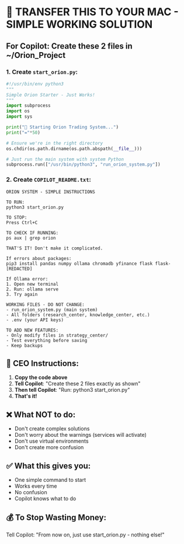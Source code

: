# 🚀 TRANSFER THIS TO YOUR MAC - SIMPLE WORKING SOLUTION

## For Copilot: Create these 2 files in ~/Orion_Project

### 1. Create `start_orion.py`:
```python
#!/usr/bin/env python3
"""
Simple Orion Starter - Just Works!
"""
import subprocess
import os
import sys

print("🚀 Starting Orion Trading System...")
print("="*50)

# Ensure we're in the right directory
os.chdir(os.path.dirname(os.path.abspath(__file__)))

# Just run the main system with system Python
subprocess.run(["/usr/bin/python3", "run_orion_system.py"])
```

### 2. Create `COPILOT_README.txt`:
```
ORION SYSTEM - SIMPLE INSTRUCTIONS

TO RUN: 
python3 start_orion.py

TO STOP:
Press Ctrl+C

TO CHECK IF RUNNING:
ps aux | grep orion

THAT'S IT! Don't make it complicated.

If errors about packages:
pip3 install pandas numpy ollama chromadb yfinance flask flask-[REDACTED]

If Ollama error:
1. Open new terminal
2. Run: ollama serve
3. Try again

WORKING FILES - DO NOT CHANGE:
- run_orion_system.py (main system)
- All folders (research_center, knowledge_center, etc.)
- .env (your API keys)

TO ADD NEW FEATURES:
- Only modify files in strategy_center/
- Test everything before saving
- Keep backups
```

## 🎯 CEO Instructions:

1. **Copy the code above**
2. **Tell Copilot**: "Create these 2 files exactly as shown"
3. **Then tell Copilot**: "Run: python3 start_orion.py"
4. **That's it!**

## ❌ What NOT to do:
- Don't create complex solutions
- Don't worry about the warnings (services will activate)
- Don't use virtual environments
- Don't create more confusion

## ✅ What this gives you:
- One simple command to start
- Works every time
- No confusion
- Copilot knows what to do

## 💰 To Stop Wasting Money:
Tell Copilot: "From now on, just use start_orion.py - nothing else!" 